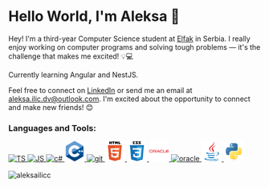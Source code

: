 <h1> Hello World, I'm Aleksa 👋 </h1>

<p>Hey! I'm a third-year Computer Science student at <a href="http://www.elfak.ni.ac.rs" target="_blank" rel="noopener"> Elfak</a> in Serbia. 
I really enjoy working on computer programs and solving tough problems — it's the challenge that makes me excited! 💡💻</p>

<p> Currently learning Angular and NestJS.</p>

<p >Feel free to connect on <a href="https://www.linkedin.com/in/aleksa-ilicc" target="_blank" rel="noopener"> LinkedIn</a> or send me an email at <a href="mailto:aleksa.ilic.dv@outlook.com" target="blank">aleksa.ilic.dv@outlook.com</a>. I'm excited about the opportunity to connect and make new friends! 😊 </p>

<h3 align="left">Languages and Tools: </h3> 
<p align="left"> 
   <a href="https://www.typescriptlang.org" target="_blank" rel="noreferrer"> <img src="https://github.com/AleksaIlicc/AleksaIlicc/assets/108477562/fef6d87f-c510-44f8-9c37-2fb0c6fdaea8" alt="TS" width="40" height="40"/> </a>
  <a href="https://developer.mozilla.org/en-US/docs/Web/JavaScript#" target="_blank" rel="noreferrer"> <img src="https://github.com/AleksaIlicc/AleksaIlicc/assets/108477562/c30445ba-f88c-43f0-8463-455a76ff70ca" alt="JS" width="40" height="40"/> </a>
  <a href="https://learn.microsoft.com/en-us/dotnet/csharp/" target="_blank" rel="noreferrer"> <img src="https://user-images.githubusercontent.com/25181517/121405384-444d7300-c95d-11eb-959f-913020d3bf90.png" alt="c#" width="40" height="40"/> </a>
  <a href="https://www.w3schools.com/cpp/" target="_blank" rel="noreferrer"> <img src="https://raw.githubusercontent.com/devicons/devicon/master/icons/cplusplus/cplusplus-original.svg" alt="cplusplus" width="40" height="40"/> </a> 
  <a href="https://git-scm.com/" target="_blank" rel="noreferrer"> <img src="https://www.vectorlogo.zone/logos/git-scm/git-scm-icon.svg" alt="git" width="40" height="40"/> </a> 
  <a href="https://www.w3.org/html/" target="_blank" rel="noreferrer"> <img src="https://raw.githubusercontent.com/devicons/devicon/master/icons/html5/html5-original-wordmark.svg" alt="html5" width="40" height="40"/> </a>
    <a href="https://www.w3schools.com/css/" target="_blank" rel="noreferrer"> <img src="https://raw.githubusercontent.com/devicons/devicon/master/icons/css3/css3-original-wordmark.svg" alt="css3" width="40" height="40"/> </a> 
  <a href="https://www.oracle.com/" target="_blank" rel="noreferrer"> <img src="https://raw.githubusercontent.com/devicons/devicon/master/icons/oracle/oracle-original.svg" alt="oracle" width="40" height="40"/> </a> 
  <a href="https://www.mysql.com" target="_blank" rel="noreferrer"> <img src="https://cdn.jsdelivr.net/gh/devicons/devicon@latest/icons/mysql/mysql-plain-wordmark.svg" alt="oracle" width="40" height="40"/> </a> 
    <a href="https://www.java.com" target="_blank" rel="noreferrer"> <img src="https://raw.githubusercontent.com/devicons/devicon/master/icons/java/java-original.svg" alt="java" width="40" height="40"/> </a> 
  <a href="https://www.python.org" target="_blank" rel="noreferrer"> <img src="https://raw.githubusercontent.com/devicons/devicon/master/icons/python/python-original.svg" alt="python" width="40" height="40"/> </a> 
</p>
<p><img align="center" src="https://github-readme-streak-stats.herokuapp.com/?user=aleksailicc&" alt="aleksailicc" /></p>
